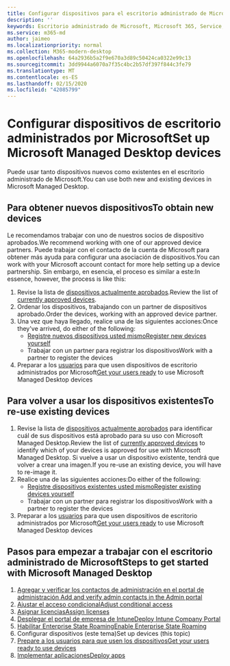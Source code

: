 ```yaml
---
title: Configurar dispositivos para el escritorio administrado de Microsoft
description: ''
keywords: Escritorio administrado de Microsoft, Microsoft 365, Service, Documentation
ms.service: m365-md
author: jaimeo
ms.localizationpriority: normal
ms.collection: M365-modern-desktop
ms.openlocfilehash: 64a2936b5a2f9e670a3d89c50424ca0322e99c13
ms.sourcegitcommit: 3dd9944a6070a7f35c4bc2b57df397f844c3fe79
ms.translationtype: MT
ms.contentlocale: es-ES
ms.lasthandoff: 02/15/2020
ms.locfileid: "42085799"
---
```

# <a name="set-up-microsoft-managed-desktop-devices"></a><span data-ttu-id="f2cd7-103">Configurar dispositivos de escritorio administrados por Microsoft</span><span class="sxs-lookup"><span data-stu-id="f2cd7-103">Set up Microsoft Managed Desktop devices</span></span>

<span data-ttu-id="f2cd7-104">Puede usar tanto dispositivos nuevos como existentes en el escritorio administrado de Microsoft.</span><span class="sxs-lookup"><span data-stu-id="f2cd7-104">You can use both new and existing devices in Microsoft Managed Desktop.</span></span>

## <a name="to-obtain-new-devices"></a><span data-ttu-id="f2cd7-105">Para obtener nuevos dispositivos</span><span class="sxs-lookup"><span data-stu-id="f2cd7-105">To obtain new devices</span></span>

<span data-ttu-id="f2cd7-106">Le recomendamos trabajar con uno de nuestros socios de dispositivo aprobados.</span><span class="sxs-lookup"><span data-stu-id="f2cd7-106">We recommend working with one of our approved device partners.</span></span> <span data-ttu-id="f2cd7-107">Puede trabajar con el contacto de la cuenta de Microsoft para obtener más ayuda para configurar una asociación de dispositivos.</span><span class="sxs-lookup"><span data-stu-id="f2cd7-107">You can work with your Microsoft account contact for more help setting up a device partnership.</span></span> <span data-ttu-id="f2cd7-108">Sin embargo, en esencia, el proceso es similar a este:</span><span class="sxs-lookup"><span data-stu-id="f2cd7-108">In essence, however, the process is like this:</span></span>

1. <span data-ttu-id="f2cd7-109">Revise la lista de [dispositivos actualmente aprobados](../service-description/device-list.md).</span><span class="sxs-lookup"><span data-stu-id="f2cd7-109">Review the list of [currently approved devices](../service-description/device-list.md).</span></span>
2. <span data-ttu-id="f2cd7-110">Ordenar los dispositivos, trabajando con un partner de dispositivos aprobado.</span><span class="sxs-lookup"><span data-stu-id="f2cd7-110">Order the devices, working with an approved device partner.</span></span>
3. <span data-ttu-id="f2cd7-111">Una vez que haya llegado, realice una de las siguientes acciones:</span><span class="sxs-lookup"><span data-stu-id="f2cd7-111">Once they've arrived, do either of the following:</span></span>
    - [<span data-ttu-id="f2cd7-112">Registre nuevos dispositivos usted mismo</span><span class="sxs-lookup"><span data-stu-id="f2cd7-112">Register new devices yourself</span></span>](register-devices-self.md)
    - <span data-ttu-id="f2cd7-113">Trabajar con un partner para registrar los dispositivos</span><span class="sxs-lookup"><span data-stu-id="f2cd7-113">Work with a partner to register the devices</span></span>
4. <span data-ttu-id="f2cd7-114">Preparar a los [usuarios](get-started-devices.md) para que usen dispositivos de escritorio administrados por Microsoft</span><span class="sxs-lookup"><span data-stu-id="f2cd7-114">[Get your users ready](get-started-devices.md) to use Microsoft Managed Desktop devices</span></span>

## <a name="to-re-use-existing-devices"></a><span data-ttu-id="f2cd7-115">Para volver a usar los dispositivos existentes</span><span class="sxs-lookup"><span data-stu-id="f2cd7-115">To re-use existing devices</span></span>

1. <span data-ttu-id="f2cd7-116">Revise la lista de [dispositivos actualmente aprobados](../service-description/device-list.md) para identificar cuál de sus dispositivos está aprobado para su uso con Microsoft Managed Desktop.</span><span class="sxs-lookup"><span data-stu-id="f2cd7-116">Review the list of [currently approved devices](../service-description/device-list.md) to identify which of your devices is approved for use with Microsoft Managed Desktop.</span></span> <span data-ttu-id="f2cd7-117">Si vuelve a usar un dispositivo existente, tendrá que volver a crear una imagen.</span><span class="sxs-lookup"><span data-stu-id="f2cd7-117">If you re-use an existing device, you will have to re-image it.</span></span>
2. <span data-ttu-id="f2cd7-118">Realice una de las siguientes acciones:</span><span class="sxs-lookup"><span data-stu-id="f2cd7-118">Do either of the following:</span></span>
    - [<span data-ttu-id="f2cd7-119">Registre dispositivos existentes usted mismo</span><span class="sxs-lookup"><span data-stu-id="f2cd7-119">Register existing devices yourself</span></span>](register-reused-devices-self.md)
    - <span data-ttu-id="f2cd7-120">Trabajar con un partner para registrar los dispositivos</span><span class="sxs-lookup"><span data-stu-id="f2cd7-120">Work with a partner to register the devices</span></span>
3. <span data-ttu-id="f2cd7-121">Preparar a los [usuarios](get-started-devices.md) para que usen dispositivos de escritorio administrados por Microsoft</span><span class="sxs-lookup"><span data-stu-id="f2cd7-121">[Get your users ready](get-started-devices.md) to use Microsoft Managed Desktop devices</span></span>

## <a name="steps-to-get-started-with-microsoft-managed-desktop"></a><span data-ttu-id="f2cd7-122">Pasos para empezar a trabajar con el escritorio administrado de Microsoft</span><span class="sxs-lookup"><span data-stu-id="f2cd7-122">Steps to get started with Microsoft Managed Desktop</span></span>

1. [<span data-ttu-id="f2cd7-123">Agregar y verificar los contactos de administración en el portal de administración </span><span class="sxs-lookup"><span data-stu-id="f2cd7-123">Add and verify admin contacts in the Admin portal</span></span>](add-admin-contacts.md)
2. [<span data-ttu-id="f2cd7-124">Ajustar el acceso condicional</span><span class="sxs-lookup"><span data-stu-id="f2cd7-124">Adjust conditional access</span></span>](conditional-access.md)
3. [<span data-ttu-id="f2cd7-125">Asignar licencias</span><span class="sxs-lookup"><span data-stu-id="f2cd7-125">Assign licenses</span></span>](assign-licenses.md)
4. [<span data-ttu-id="f2cd7-126">Desplegar el portal de empresa de Intune</span><span class="sxs-lookup"><span data-stu-id="f2cd7-126">Deploy Intune Company Portal</span></span>](company-portal.md)
5. [<span data-ttu-id="f2cd7-127">Habilitar Enterprise State Roaming</span><span class="sxs-lookup"><span data-stu-id="f2cd7-127">Enable Enterprise State Roaming</span></span>](enterprise-state-roaming.md)
6. <span data-ttu-id="f2cd7-128">Configurar dispositivos (este tema)</span><span class="sxs-lookup"><span data-stu-id="f2cd7-128">Set up devices (this topic)</span></span>
7. [<span data-ttu-id="f2cd7-129">Prepare a los usuarios para que usen los dispositivos</span><span class="sxs-lookup"><span data-stu-id="f2cd7-129">Get your users ready to use devices</span></span>](get-started-devices.md)
8. [<span data-ttu-id="f2cd7-130">Implementar aplicaciones</span><span class="sxs-lookup"><span data-stu-id="f2cd7-130">Deploy apps</span></span>](deploy-apps.md)
